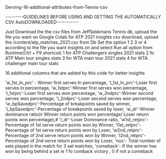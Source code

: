 Derving-16-additional-attributes-from-Tennis-csv

---------GUIDELINES BEFORE USING AND GETTING THE AUTOMATICALLY CSV AutoDOWNLOADED-----------

Just Download the the csv files from JeffSekkmans Tennis db, upload the file you want on Google Colab
for ATP 2021 insights csv download, upload the /content/atp_matches_2021.csv from Db
Set the option 1 2 3 or 4 according to the file you want insights on and select Run all option from Runtime(Ctrl + F9 shortcut) 
 1 for ATP Challengers singles 2021 stats
 2 fo ATP Main tour singles stats
 3 for WTA main tour 2021 stats
 4 for WTA challenger main tour stats

 16 additional columns that are added by this code for better insights

 'w_1st_In_prc' - Winner first serves In percentage, 
 'l_1st_In_prc'-Loser first serves In percentage,
 'w_1stprc'-Winner first serves won percentage,
 'l_1stprc'-Loser first serves won percentage,
 'w_2ndprc'-Winner second serves won percentage,
 'l_2ndprc'-Loser second serves won percentage, 
 'w_bpSavedprc'-Percentage of breakpoints saved by winner,
 'l_bpSavedprc'-Percentage of breakpoints saved by loser, 
 'w_dr'-Winner dominance ratio(ir Winner return points won percentage/ Loser return points won percentage),# 'l_dr'-Loser Dominance ratio,
 'w1st_retprc'-Percentage of 1st serve return points won by Winner, 
'l1st_retprc'-Percentage of 1st serve return points won by Loser, 
'w2nd_retprc'-Percentage of 2nd serve return points won by Winner,
'l2nd_retprc'-Percentage of 2nd serve return points won by Loser,
'nos'- Total number of sets played in the match for 3 set matches,
'comeback'- If the winner has won by being behind a set ie 1 fo comback victory , 0 if not a comeback
